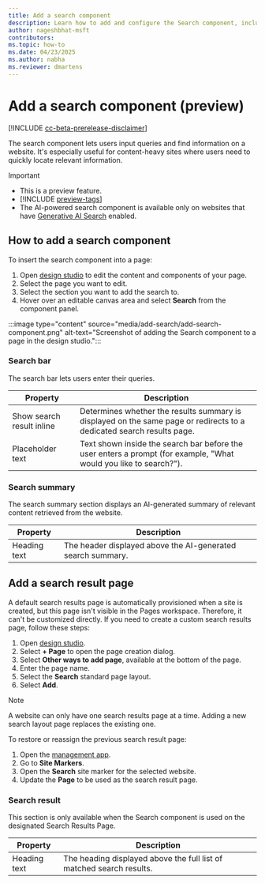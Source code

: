 ```yaml
---
title: Add a search component  
description: Learn how to add and configure the Search component, including AI-powered search features, search bar settings, and creating a custom search results page.  
author: nageshbhat-msft  
contributors:  
ms.topic: how-to  
ms.date: 04/23/2025  
ms.author: nabha  
ms.reviewer: dmartens  
---
```


# Add a search component (preview)

[!INCLUDE [cc-beta-prerelease-disclaimer](../includes/cc-beta-prerelease-disclaimer.md)]

The search component lets users input queries and find information on a website. It's especially useful for content-heavy sites where users need to quickly locate relevant information.

> [!IMPORTANT]
> - This is a preview feature.
> - [!INCLUDE [preview-tags](../includes/cc-preview-features-definition.md)]
> - The AI-powered search component is available only on websites that have [Generative AI Search](/power-pages/configure/search/generative-ai#enable-site-search-with-generative-ai) enabled.

## How to add a search component

To insert the search component into a page:

1. Open [design studio](/power-pages/getting-started/use-design-studio) to edit the content and components of your page.
1. Select the page you want to edit.
1. Select the section you want to add the search to.
1. Hover over an editable canvas area and select **Search** from the component panel.

:::image type="content" source="media/add-search/add-search-component.png" alt-text="Screenshot of adding the Search component to a page in the design studio.":::

### Search bar

The search bar lets users enter their queries.

| Property | Description |
|---------------------------|-----------------------------------------------------------------------------------------------------------------------|
| Show search result inline          | Determines whether the results summary is displayed on the same page or redirects to a dedicated search results page.             |
| Placeholder text          | Text shown inside the search bar before the user enters a prompt (for example, "What would you like to search?").             |

### Search summary

The search summary section displays an AI-generated summary of relevant content retrieved from the website.

| Property | Description |
|--------------|-------------------------------------------------------------|
| Heading text         | The header displayed above the AI-generated search summary.             |

## Add a search result page

A default search results page is automatically provisioned when a site is created, but this page isn't visible in the Pages workspace. Therefore, it can't be customized directly. If you need to create a custom search results page, follow these steps:

1. Open [design studio](/power-pages/getting-started/use-design-studio).  
1. Select **+ Page** to open the page creation dialog.
1. Select **Other ways to add page**, available at the bottom of the page.
1. Enter the page name.
1. Select the **Search** standard page layout.
1. Select **Add**.

> [!NOTE]  
> A website can only have one search results page at a time. Adding a new search layout page replaces the existing one.

To restore or reassign the previous search result page:

1. Open the [management app](/power-pages/configure/portal-management-app).
1. Go to **Site Markers**.  
1. Open the **Search** site marker for the selected website.
1. Update the **Page** to be used as the search result page.  

### Search result

This section is only available when the Search component is used on the designated Search Results Page.

| Property | Description |
|--------------|---------------------------------------------------------------------|
| Heading text         | The heading displayed above the full list of matched search results.             |
